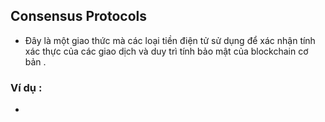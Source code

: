 ## Consensus Protocols
  - Đây là một giao thức mà các loại tiền điện tử sử dụng để xác nhận tính xác thực của các giao dịch và duy trì tính bảo mật của blockchain cơ bản .
### Ví dụ : 
  - 